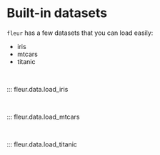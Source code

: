 # Built-in datasets

`fleur` has a few datasets that you can load easily:

- iris
- mtcars
- titanic

<br>

::: fleur.data.load_iris

<br>

::: fleur.data.load_mtcars

<br>

::: fleur.data.load_titanic
